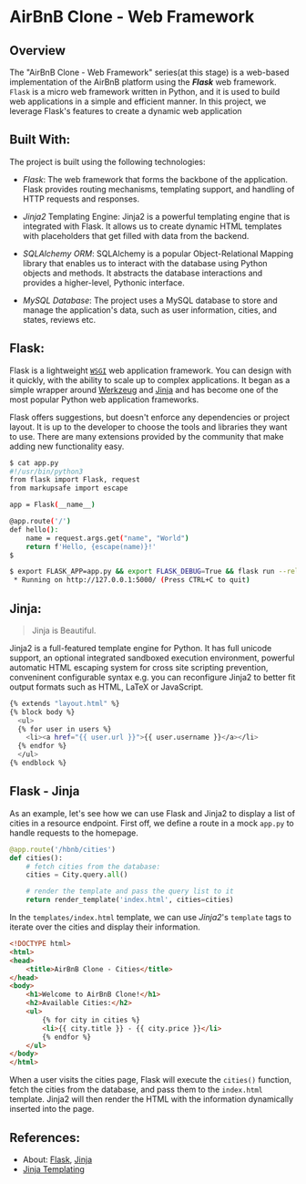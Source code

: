 # AirBnB Clone - Web Framework

## Overview

The "AirBnB Clone - Web Framework" series(at this stage) is a web-based implementation of the AirBnB platform using the ***Flask*** web framework. `Flask` is a micro web framework written in Python, and it is used to build web applications in a simple and efficient manner. In this project, we leverage Flask's features to create a dynamic web application


## Built With:

The project is built using the following technologies:

- *Flask*: The web framework that forms the backbone of the application. Flask provides routing mechanisms, templating support, and handling of HTTP requests and responses.

- *Jinja2* Templating Engine: Jinja2 is a powerful templating engine that is integrated with Flask. It allows us to create dynamic HTML templates with placeholders that get filled with data from the backend.

- *SQLAlchemy ORM*: SQLAlchemy is a popular Object-Relational Mapping library that enables us to interact with the database using Python objects and methods. It abstracts the database interactions and provides a higher-level, Pythonic interface.

- *MySQL Database*: The project uses a MySQL database to store and manage the application's data, such as user information, cities, and states, reviews etc.


## Flask:
Flask is a lightweight [`WSGI`](https://wsgi.readthedocs.io/en/latest/) web application framework. You can design with it quickly, with the ability to scale up to complex applications. It began as a simple wrapper around [Werkzeug](https://palletsprojects.com/p/werkzeug/) and [Jinja](https://palletsprojects.com/p/jinja/) and has become one of the most popular Python web application frameworks.

Flask offers suggestions, but doesn't enforce any dependencies or project layout. It is up to the developer to choose the tools and libraries they want to use. There are many extensions provided by the community that make adding new functionality easy.
```bash
$ cat app.py
#!/usr/bin/python3
from flask import Flask, request
from markupsafe import escape

app = Flask(__name__)

@app.route('/')
def hello():
    name = request.args.get("name", "World")
    return f'Hello, {escape(name)}!'
$
```

```bash
$ export FLASK_APP=app.py && export FLASK_DEBUG=True && flask run --reload
 * Running on http://127.0.0.1:5000/ (Press CTRL+C to quit)
```

## Jinja:
> Jinja is Beautiful.  

Jinja2 is a full-featured template engine for Python. It has full unicode support, an optional integrated sandboxed execution environment, powerful automatic HTML escaping system for cross site scripting prevention, conveninent configurable syntax e.g. you can reconfigure Jinja2 to better fit output formats such as HTML, LaTeX or JavaScript.

```bash
{% extends "layout.html" %}
{% block body %}
  <ul>
  {% for user in users %}
    <li><a href="{{ user.url }}">{{ user.username }}</a></li>
  {% endfor %}
  </ul>
{% endblock %}
```

## Flask - Jinja
As an example, let's see how we can use Flask and Jinja2 to display a list of cities in a resource endpoint. First off, we define a route in a mock `app.py` to handle requests to the homepage.

```python
@app.route('/hbnb/cities')
def cities():
    # fetch cities from the database:
    cities = City.query.all()

    # render the template and pass the query list to it
    return render_template('index.html', cities=cities)
```

In the `templates/index.html` template, we can use *Jinja2*'s `template` tags to iterate over the cities and display their information.

```html
<!DOCTYPE html>
<html>
<head>
    <title>AirBnB Clone - Cities</title>
</head>
<body>
    <h1>Welcome to AirBnB Clone!</h1>
    <h2>Available Cities:</h2>
    <ul>
        {% for city in cities %}
        <li>{{ city.title }} - {{ city.price }}</li>
        {% endfor %}
    </ul>
</body>
</html>
```

When a user visits the cities page, Flask will execute the `cities()` function, fetch the cities from the database, and pass them to the `index.html` template. Jinja2 will then render the HTML with the information dynamically inserted into the page.

## References:

- About: [Flask](https://palletsprojects.com/p/flask/), [Jinja](https://palletsprojects.com/p/jinja/)
- [Jinja Templating](https://jinja.palletsprojects.com/en/3.1.x/templates/)
